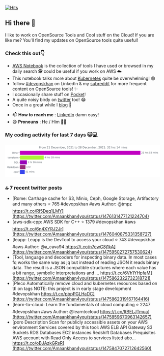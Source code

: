 [![Hits](https://hits.seeyoufarm.com/api/count/incr/badge.svg?url=https%3A%2F%2Fgithub.com%2Fakhan4u%2Fhit-counter&count_bg=%2379C83D&title_bg=%23555555&icon=&icon_color=%23E7E7E7&title=visits&edge_flat=false)](https://hits.seeyoufarm.com)

## Hi there 👋

I like to work on OpenSource Tools and Cool stuff on the Cloud! If you are like me? You'll find my updates on OpenSource tools quite useful!

### Check this out👇

* [AWS Notebook](https://histre.com/public/notebooks/dnllyanu/aws/) is the collection of tools I have used or browsed in my daily search 🕵️ could be useful if you work on AWS ☁️
* This notebook talks more about [Kubernetes](https://histre.com/public/notebooks/6uxdvo3y/kubernetes/) quite be overwhelming! 😅
* follow [#devopskhan](https://www.linkedin.com/feed/hashtag/devopskhan/) on LinkedIn & my [subreddit](https://www.reddit.com/r/devopskhan/) for more frequent content on OpenSource tools! ✨
* I occasionally share stuff on [Pocket](https://getpocket.com/@ej6g8d1dp2829A16a9Tf5d4T6bAMp3d8791rejDe86yem3bm4e14ex4fT4dluk29)!
* A quite noisy birdy on [twitter](https://twitter.com/Amaankhan4you) too! 😂
* Once in a great while I [blog](https://linuxparrot.com/) 😬


- 📫 **How to reach me** : [LinkedIn](https://www.linkedin.com/in/amaan-khan-linux-ninja) damn easy!
- 😄 **Pronouns** : He / Him 🤷‍♂️

### My coding activity for last 7 days 🐱💻

<img src="https://github.com/akhan4u/akhan4u/blob/main/images/stat.svg" alt="Amaan's Wakatime Activity!"/>

### 🔝 7 recent twitter posts
<!-- DEVDOJO:START -->
- [Rome: Carthage cache for S3, Minio, Ceph, Google Storage, Artifactory and many others 
⭐️ 765
#devopskhan #aws
Author: @tmpz
https://t.co/RI5Deq1LMY](https://twitter.com/Amaankhan4you/status/1476131477121224704)
- [aws-sdk-cpp: AWS SDK for C++
⭐️ 1379
#devopskhan #aws
https://t.co/6n4XYRJ2Jr](https://twitter.com/Amaankhan4you/status/1476040875331358727)
- [leapp: Leapp is the DevTool to access your cloud
⭐️ 743
#devopskhan #aws
Author: @a_cava94
https://t.co/n7cwG8j1kA](https://twitter.com/Amaankhan4you/status/1475950272757530624)
- [Tool, language and decoders for inspecting binary data. In most cases fq works the same way as jq but instead of reading JSON it reads binary data. The result is a JSON compatible structures where each value has a bit range, symbolic interpretations and … https://t.co/6Vh1YHpfaM](https://twitter.com/Amaankhan4you/status/1475862322732318721)
- [Pleco Automatically remove cloud and kubernetes resources based on ttl on tags NOTE: this project is in early stage development #devopskhan https://t.co/pbpPGLHaDC](https://twitter.com/Amaankhan4you/status/1475862319167164416)
- [learn-to-cloud: Learn the fundamentals of cloud computing
⭐️ 2247
#devopskhan #aws
Author: @learntocloud
https://t.co/ltBELJTmua](https://twitter.com/Amaankhan4you/status/1475859670963142657)
- [poro Description Scan for publicly accessible assets on your AWS environment Services covered by this tool: AWS ELB API Gateway S3 Buckets RDS Databases EC2 instances Redshift Databases Prequisites AWS account with Read Only Access to services listed abo… https://t.co/oBJAzkGRsR](https://twitter.com/Amaankhan4you/status/1475847072712642560)
<!-- DEVDOJO:END -->

<!-- ![Amaan's GitHub stats](https://github-readme-stats.vercel.app/api?username=akhan4u&count_private=true&show_icons=true&hide=contribs) -->
